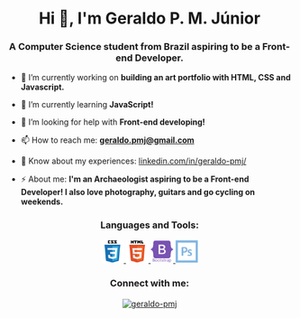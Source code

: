 <h1 align="center">Hi 👋, I'm Geraldo P. M. Júnior</h1>
<h3 align="center">A Computer Science student from Brazil aspiring to be a Front-end Developer.</h3>

- 🔭 I’m currently working on **building an art portfolio with HTML, CSS and Javascript.**

- 🌱 I’m currently learning **JavaScript!**

- 🤝 I’m looking for help with **Front-end developing!**

- 📫 How to reach me: **geraldo.pmj@gmail.com**

- 📄 Know about my experiences: [linkedin.com/in/geraldo-pmj/](linkedin.com/in/geraldo-pmj/)

- ⚡ About me: **I'm an Archaeologist aspiring to be a Front-end Developer! I also love photography, guitars and go cycling on weekends.**

<h3 align="center">Languages and Tools:</h3>
<p align="center"> <a href="https://www.w3schools.com/css/" target="_blank" rel="noreferrer"> <img src="https://raw.githubusercontent.com/devicons/devicon/master/icons/css3/css3-original-wordmark.svg" alt="css3" width="40" height="40"/> </a>  <a href="https://www.w3.org/html/" target="_blank" rel="noreferrer"> <img src="https://raw.githubusercontent.com/devicons/devicon/master/icons/html5/html5-original-wordmark.svg" alt="html5" width="40" height="40"/> </a> <a href="https://getbootstrap.com" target="_blank" rel="noreferrer"> <img src="https://raw.githubusercontent.com/devicons/devicon/master/icons/bootstrap/bootstrap-plain-wordmark.svg" alt="bootstrap" width="40" height="40"/> <a href="https://www.photoshop.com/en" target="_blank" rel="noreferrer"> <img src="https://raw.githubusercontent.com/devicons/devicon/master/icons/photoshop/photoshop-line.svg" alt="photoshop" width="40" height="40"/> </a> </p>


<h3 align="center">Connect with me:</h3>
<p align="center">
<a href="https://linkedin.com/in/geraldo-pmj" target="blank"><img align="center" src="https://raw.githubusercontent.com/rahuldkjain/github-profile-readme-generator/master/src/images/icons/Social/linked-in-alt.svg" alt="geraldo-pmj" height="30" width="40" /></a>
</p>
